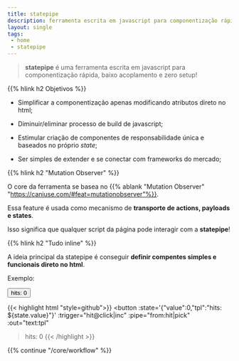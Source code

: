 ```yaml
---
title: statepipe
description: ferramenta escrita em javascript para componentização rápida com baixo acoplamento e zero setup.
layout: single
tags:
 - home
 - statepipe
---
```


> **statepipe** é uma ferramenta escrita em javascript para componentização rápida, baixo acoplamento e zero setup!

{{% hlink h2 Objetivos %}}

* Simplificar a componentização apenas modificando atributos direto no html;
					
* Diminuir/eliminar processo de build de javascript;

* Estimular criação de componentes de responsabilidade única e baseados no próprio *state*;

* Ser simples de extender e se conectar com frameworks do mercado;

{{% hlink h2 "Mutation Observer" %}}

O core da ferramenta se basea no {{% ablank "Mutation Observer" "https://caniuse.com/#feat=mutationobserver"%}}.

Essa feature é usada como mecanismo de **transporte de actions, payloads e states**. 

Isso significa que qualquer script da página pode interagir com a **statepipe**!

{{% hlink h2 "Tudo inline" %}}

A ideia principal da statepipe é conseguir **definir compentes simples e funcionais direto no html**.

Exemplo: 
<div :statepipe="sample-button">
<button
    :state='{"value":0,"tpl":"hits: ${state.value}"}'
    :trigger="hit@click|inc"
    :pipe="from:hit|pick"
    :out="text:tpl"
>hits: 0</button>

{{< highlight html "style=github">}}
<button
    :state='{"value":0,"tpl":"hits: ${state.value}"}'
    :trigger="hit@click|inc"
    :pipe="from:hit|pick"
    :out="text:tpl"
>hits: 0</button>
{{< /highlight >}}
</div>

{{% continue "/core/workflow" %}}
